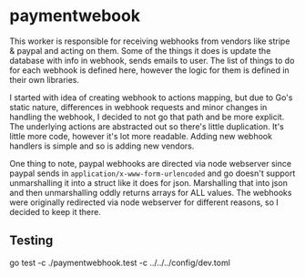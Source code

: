 # paymentwebook

This worker is responsible for receiving webhooks from vendors like stripe & paypal and acting on them. Some of the things it does is update the database with info in webhook, sends emails to user. The list of things to do for each webhook is defined here, however the logic for them is defined in their own libraries.

I started with idea of creating webhook to actions mapping, but due to Go's static nature, differences in webhook requests and minor changes in handling the webhook, I decided to not go that path and be more explicit. The underlying actions are abstracted out so there's little duplication. It's little more code, however it's lot more readable. Adding new webhook handlers is simple and so is adding new vendors.

One thing to note, paypal webhooks are directed via node webserver since paypal sends in `application/x-www-form-urlencoded` and go doesn't support unmarshalling it into a struct like it does for json. Marshalling that into json and then unmarshalling oddly returns arrays for ALL values. The webhooks were originally redirected via node webserver for different reasons, so I decided to keep it there.

## Testing

go test -c
./paymentwebhook.test -c ../../../config/dev.toml
